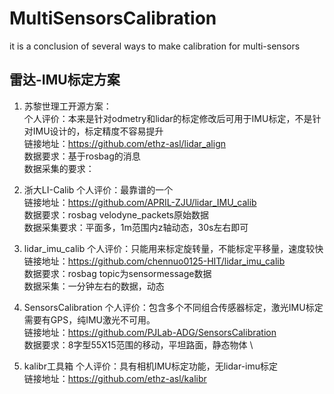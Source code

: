 # MultiSensorsCalibration
it is a conclusion of several ways to make calibration for multi-sensors
## 雷达-IMU标定方案
1. 苏黎世理工开源方案：\
  个人评价：本来是针对odmetry和lidar的标定修改后可用于IMU标定，不是针对IMU设计的，标定精度不容易提升\
  链接地址：https://github.com/ethz-asl/lidar_align \
  数据要求：基于rosbag的消息\
  数据采集的要求：

2. 浙大LI-Calib
  个人评价：最靠谱的一个 \
  链接地址：https://github.com/APRIL-ZJU/lidar_IMU_calib \
  数据要求：rosbag velodyne_packets原始数据 \
  数据采集要求：平面多，1m范围内z轴动态，30s左右即可

3. lidar_imu_calib
 个人评价：只能用来标定旋转量，不能标定平移量，速度较快 \
 链接地址：https://github.com/chennuo0125-HIT/lidar_imu_calib \
 数据要求：rosbag topic为sensormessage数据\
 数据采集：一分钟左右的数据，动态

4. SensorsCalibration
 个人评价：包含多个不同组合传感器标定，激光IMU标定需要有GPS，纯IMU激光不可用。\
 链接地址：https://github.com/PJLab-ADG/SensorsCalibration \
 数据要求：8字型55X15范围的移动，平坦路面，静态物体 \

5. kalibr工具箱
 个人评价：具有相机IMU标定功能，无lidar-imu标定 \
 链接地址：https://github.com/ethz-asl/kalibr


